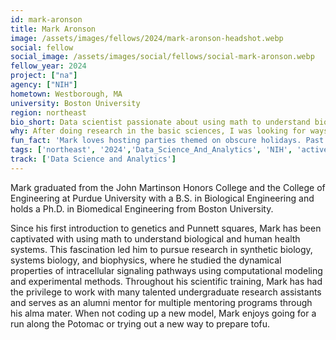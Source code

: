 ```yaml
---
id: mark-aronson
title: Mark Aronson
image: /assets/images/fellows/2024/mark-aronson-headshot.webp
social: fellow
social_image: /assets/images/social/fellows/social-mark-aronson.webp
fellow_year: 2024
project: ["na"]
agency: ["NIH"]
hometown: Westborough, MA
university: Boston University
region: northeast
bio_short: Data scientist passionate about using math to understand biological and human health systems
why: After doing research in the basic sciences, I was looking for ways to apply the computational modeling skills I learned in graduate school to projects with more a direct application and in a way that serves the public interest. The opportunity with the Digital Corps met those criteria while also providing a vibrant community of other fellows to engage with and learn alongside. 
fun_fact: 'Mark loves hosting parties themed on obscure holidays. Past favorites include Area Code Day (November 10th) and Yell “Fudge” at the Cobras in North America Day (June 2nd).'
tags: ['northeast', '2024','Data_Science_And_Analytics', 'NIH', 'active']
track: ['Data Science and Analytics']
---
```


Mark graduated from the John Martinson Honors College and the College of Engineering at Purdue University with a B.S. in Biological Engineering and holds a Ph.D. in Biomedical Engineering from Boston University. 

Since his first introduction to genetics and Punnett squares, Mark has been captivated with using math to understand biological and human health systems. This fascination led him to pursue research in synthetic biology, systems biology, and biophysics, where he studied the dynamical properties of intracellular signaling pathways using computational modeling and experimental methods. Throughout his scientific training, Mark has had the privilege to work with many talented undergraduate research assistants and serves as an alumni mentor for multiple mentoring programs through his alma mater. When not coding up a new model, Mark enjoys going for a run along the Potomac or trying out a new way to prepare tofu.